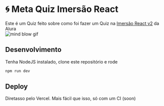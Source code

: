 # 🌀 Meta Quiz Imersão React

Este é um Quiz feito sobre como foi fazer um Quiz na [Imersão React v2](https://site.alura.com.br/imersao-react-next-js/) da Alura  
![mind blow gif](https://media3.giphy.com/media/26ufdipQqU2lhNA4g/giphy.gif)

## Desenvolvimento

Tenha NodeJS instalado, clone este repositório e rode
```bash
npm run dev
```

## Deploy

Diretasso pelo Vercel. Mais fácil que isso, só com um CI (soon)

